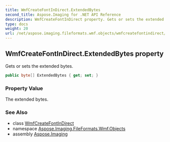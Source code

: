 ```yaml
---
title: WmfCreateFontInDirect.ExtendedBytes
second_title: Aspose.Imaging for .NET API Reference
description: WmfCreateFontInDirect property. Gets or sets the extended bytes
type: docs
weight: 20
url: /net/aspose.imaging.fileformats.wmf.objects/wmfcreatefontindirect/extendedbytes/
---
```

## WmfCreateFontInDirect.ExtendedBytes property

Gets or sets the extended bytes.

```csharp
public byte[] ExtendedBytes { get; set; }
```

### Property Value

The extended bytes.

### See Also

* class [WmfCreateFontInDirect](../)
* namespace [Aspose.Imaging.FileFormats.Wmf.Objects](../../wmfcreatefontindirect/)
* assembly [Aspose.Imaging](../../../)


